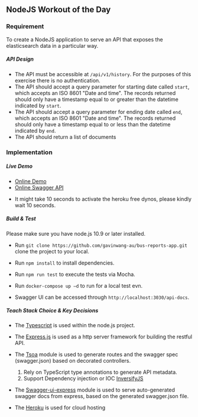 ## NodeJS Workout of the Day #

### Requirement

To create a NodeJS application to serve an API that exposes the elasticsearch data in a particular way.

##### API Design ###

- The API must be accessible at `/api/v1/history`. For the purposes of this exercise there is no authentication.
- The API should accept a query parameter for starting date called `start`, which accepts an ISO 8601 "Date and time".
    The records returned should only have a timestamp equal to or greater than the datetime indicated by `start`. 
- The API should accept a query parameter for ending date called `end`, which accepts an ISO 8601 "Date and time".
    The records returned should only have a timestamp equal to or less than the datetime indicated by `end`.
- The API should return a list of documents

### Implementation

##### Live Demo
* [Online Demo](https://det-dev-test.herokuapp.com/api/v1/history?startDate=2019-02-11&endDate=2019-02-12)
* [Online Swagger API](https://det-dev-test.herokuapp.com/api-docs/#/history/Search)

- It might take 10 seconds to activate the heroku free dynos, please kindly wait 10 seconds.

##### Build & Test
Please make sure you have node.js 10.9 or later installed. 

- Run `git clone https://github.com/gavinwang-au/bus-reports-app.git` clone the project to your local.

- Run `npm install` to install dependencies.
  
- Run `npm run test` to execute the tests via Mocha.

- Run `docker-compose up –d` to run for a local test evn.

- Swagger UI can be accessed through `http://localhost:3030/api-docs`.

##### Teach Stack Choice & Key Decisions
- The [Typescript](https://www.typescriptlang.org/) is used within the node.js project.

- The [Express.js](https://expressjs.com/) is used as a http server framework for building the restful API.

- The [Tsoa](https://www.npmjs.com/package/tsoa) module is used to generate routes and the swagger spec (swagger.json) based on decorated controllers.
  1. Rely on TypeScript type annotations to generate API metadata.
  2. Support Dependency injection or IOC [InversifyJS](https://github.com/inversify/InversifyJS)
- The [Swagger-ui-express](https://www.npmjs.com/package/swagger-ui-express) module is used to serve auto-generated swagger docs from express, based on the generated swagger.json file.

- The [Heroku](https://www.heroku.com/) is used for cloud hosting





   





